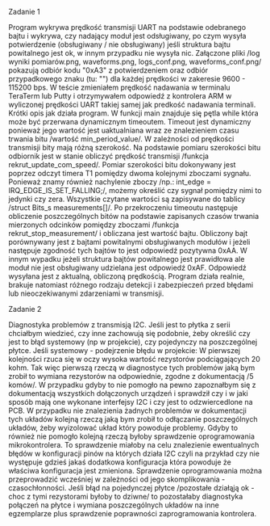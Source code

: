 Zadanie 1

Program wykrywa prędkość transmisji UART na podstawie odebranego bajtu i wykrywa, czy nadający moduł jest odsługiwany, po czym wysyła potwierdzenie (obsługiwany / nie obsługiwany) jeśli struktura bajtu powitalnego jest ok, w innym przypadku nie wysyła nic. 
Załączone pliki /log wyniki pomiarów.png, waveforms.png, logs_conf.png, waveforms_conf.png/ pokazują odbiór kodu "0xA3" z potwierdzeniem oraz odbiór przypadkowego znaku (tu: "\") dla każdej prędkości w zakeresie 9600 - 115200 bps. W teście zmieniałem prędkość nadawania w terminalu TeraTerm lub Putty i otrzymywałem odpowiedź z kontrolera ARM w wyliczonej prędkości UART takiej samej jak predkość nadawania terminali.
Krótki opis jak działa program. 
W funkcji main znajduje się pętla while która może być przerwana dynamicznym timeoutem. Timeout jest dynamiczny ponieważ jego wartość jest uaktualniana wraz ze znalezieniem czasu trwania bitu /wartość min_period_value/. W zależności od prędkości transmisji bity mają różną szerokość. Na podstawie pomiaru szerokości bitu odbiornik jest w stanie obliczyć prędkość transmisji /funkcja rekrut_update_com_speed/. Pomiar szerokości bitu dokonywany jest poprzez odczyt timera T1 pomiędzy dwoma kolejnymi zboczami sygnału. Ponieważ znamy również nachylenie zboczy /np.: int_edge = IRQ_EDGE_IS_SET_FALLING;/, możemy określić czy sygnał pomiędzy nimi to jedynki czy zera. Wszystkie czytane wartości są zapisywane do tablicy /struct Bits_s measurements[]/. 
Po przekroczeniu timeoutu następuje obliczenie poszczególnych bitów na podstawie zapisanych czasów trwania mierzonych odcinków pomiędzy zboczami /funkcja rekrut_stop_measurement/ i obliczana jest wartość bajtu. Obliczony bajt porównywany jest z bajtami powitalnymi obsługiwanych modułów i jeżeli następuje zgodność tych bajtów to jest odpowiedź pozytywna 0xAA. W innym wypadku jeżeli struktura bajtów powitalnego jest prawidłowa ale moduł nie jest obsługiwany udzielana jest odpowiedź 0xAF. Odpowiedź wysyłana jest z aktualną, obliczoną prędkością.
Program działa realnie, brakuje natomiast różnego rodzaju detekcji i zabezpieczeń przed błędami lub nieoczekiwanymi zdarzeniami w transmisji.

Zadanie 2 

Diagnostyka problemów z transmisją I2C. Jeśli jest to płytka z serii chciałbym wiedzieć, czy inne zachowują się podobnie, żeby określić czy jest to błąd systemowy (np w projekcie), czy pojedynczy na poszczególnej płytce. 
Jeśli systemowy - podejrzenie błędu w projekcie: W pierwszej kolejności rzuca się w oczy wysoka wartość rezystorów podciągających 20 kohm. Tak więc pierwszą rzeczą w diagnostyce tych problemów jaką bym zrobił to wymiana rezystorów na odpowiednie, zgodne z dokumentacją /5 komów/. W przypadku gdyby to nie pomogło na pewno zapoznałbym się z dokumentacją wszystkich dołączonych urządzeń i sprawdził czy i w jaki sposób mają one wykonane interfejsy I2C i czy jest to odzwiercedlone na PCB. W przypadku nie znalezienia żadnych problemów w dokumentacji tych układów kolejną rzeczą jaką bym zrobił to odłączanie poszczególnych układów, żeby wyizolować układ który powoduje problemy. Gdyby to również nie pomogło kolejną rzeczą byłoby sprawdzenie oprogramowania mikrokontrolera. To sprawdzenie miałoby na celu znalezienie ewentualnych błędów w konfiguracji pinów na których działa I2C czyli na przykład czy nie występuje gdzieś jakaś dodatkowa konfiguracja która powoduje że właściwa konfiguracja jest zmieniona. Sprawdzenie oprogramowania można przeprowadzić wcześniej w zależności od jego skomplikowania - czasochłonności.
Jeśli błąd na pojedynczej płytce /pozostałe działąją ok - choc z tymi rezystorami byłoby to dziwne/ to pozostałaby diagnostyka połączeń na płytce i wymiana poszczególnych układów na inne egzemplarze plus sprawdzenie poprawności zaprogramowania kontrolera.
